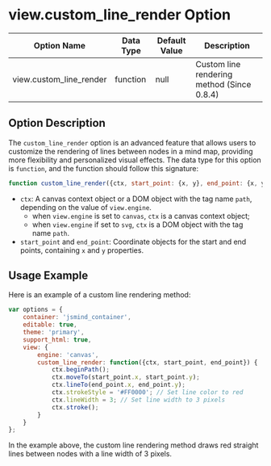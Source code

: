 # view.custom_line_render Option

| Option Name | Data Type | Default Value | Description |
| --- | --- | --- | --- |
| view.custom_line_render | function | null | Custom line rendering method (Since 0.8.4) |

## Option Description

The `custom_line_render` option is an advanced feature that allows users to customize the rendering of lines between nodes in a mind map, providing more flexibility and personalized visual effects. The data type for this option is `function`, and the function should follow this signature:

```javascript
function custom_line_render({ctx, start_point: {x, y}, end_point: {x, y}}): void
```

- `ctx`: A canvas context object or a DOM object with the tag name `path`, depending on the value of `view.engine`.
    - when `view.engine` is set to `canvas`, `ctx` is a canvas context object;
    - when `view.engine` if set to `svg`, `ctx` is a DOM object with the tag name `path`.
- `start_point` and `end_point`: Coordinate objects for the start and end points, containing `x` and `y` properties.

## Usage Example

Here is an example of a custom line rendering method:

```javascript
var options = {
    container: 'jsmind_container',
    editable: true,
    theme: 'primary',
    support_html: true,
    view: {
        engine: 'canvas',
        custom_line_render: function({ctx, start_point, end_point}) {
            ctx.beginPath();
            ctx.moveTo(start_point.x, start_point.y);
            ctx.lineTo(end_point.x, end_point.y);
            ctx.strokeStyle = '#FF0000'; // Set line color to red
            ctx.lineWidth = 3; // Set line width to 3 pixels
            ctx.stroke();
        }
    }
};
```

In the example above, the custom line rendering method draws red straight lines between nodes with a line width of 3 pixels.
